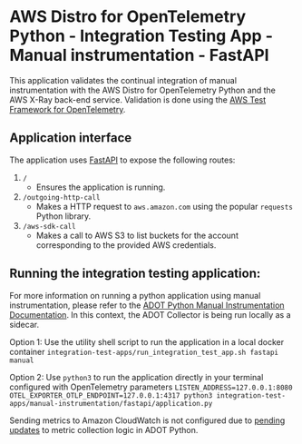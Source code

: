 # AWS Distro for OpenTelemetry Python - Integration Testing App - Manual instrumentation - FastAPI

This application validates the continual integration of manual instrumentation with the AWS Distro for OpenTelemetry Python and the AWS X-Ray back-end service. Validation is done using the [AWS Test Framework for OpenTelemetry](https://github.com/aws-observability/aws-otel-test-framework).

## Application interface

The application uses [FastAPI](https://fastapi.tiangolo.com/) to expose the following routes:
1. `/`
    - Ensures the application is running.
2. `/outgoing-http-call`
    - Makes a HTTP request to `aws.amazon.com` using the popular `requests` Python library.
3. `/aws-sdk-call`
    - Makes a call to AWS S3 to list buckets for the account corresponding to the provided AWS credentials.

## Running the integration testing application:

For more information on running a python application using manual instrumentation, please refer to the [ADOT Python Manual Instrumentation Documentation](https://aws-otel.github.io/docs/getting-started/python-sdk/trace-manual-instr). In this context, the ADOT Collector is being run locally as a sidecar.

Option 1: Use the utility shell script to run the application in a local docker container `integration-test-apps/run_integration_test_app.sh fastapi manual`

Option 2: Use `python3` to run the application directly in your terminal configured with OpenTelemetry parameters `LISTEN_ADDRESS=127.0.0.1:8080 OTEL_EXPORTER_OTLP_ENDPOINT=127.0.0.1:4317 python3 integration-test-apps/manual-instrumentation/fastapi/application.py`

Sending metrics to Amazon CloudWatch is not configured due to [pending updates](https://github.com/open-telemetry/opentelemetry-python/issues/1835) to metric collection logic in ADOT Python.
